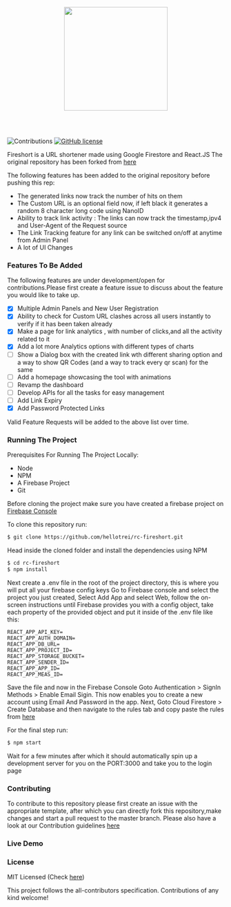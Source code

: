 <p align="center">
<img src="https://firebasestorage.googleapis.com/v0/b/trello-87674.appspot.com/o/Untitled%20design.gif?alt=media&token=ceff00a1-4d3a-4b05-9ffd-68e90f458b2e" width="240"/>
 </p>
 <br>
 <br>

![Contributions](https://img.shields.io/badge/contributions-welcome-brightgreen.svg)
[![GitHub license](https://img.shields.io/github/license/thedevs-network/kutt.svg)](https://github.com/hellotrei/rc-fireshort/blob/master/LICENSE)

Fireshort is a URL shortener made using Google Firestore and React.JS The
original repository has been forked from
[here](https://github.com/xprilion/fireshort)

The following features has been added to the original repository before pushing
this rep:

- The generated links now track the number of hits on them
- The Custom URL is an optional field now, if left black it generates a random 8
  character long code using NanoID
- Ability to track link activity : The links can now track the timestamp,ipv4
  and User-Agent of the Request source
- The Link Tracking feature for any link can be switched on/off at anytime from
  Admin Panel
- A lot of UI Changes

### Features To Be Added

The following features are under development/open for contributions.Please first
create a feature issue to discuss about the feature you would like to take up.

- [x] Multiple Admin Panels and New User Registration
- [x] Ability to check for Custom URL clashes across all users instantly to
      verify if it has been taken already
- [x] Make a page for link analytics , with number of clicks,and all the
      activity related to it
- [x] Add a lot more Analytics options with different types of charts
- [ ] Show a Dialog box with the created link wth different sharing option and a
      way to show QR Codes (and a way to track every qr scan) for the same
- [ ] Add a homepage showcasing the tool with animations
- [ ] Revamp the dashboard
- [ ] Develop APIs for all the tasks for easy management
- [ ] Add Link Expiry
- [x] Add Password Protected Links

Valid Feature Requests will be added to the above list over time.

### Running The Project

Prerequisites For Running The Project Locally:

- Node
- NPM
- A Firebase Project
- Git

Before cloning the project make sure you have created a firebase project on
[Firebase Console](http://console.firebase.google.com)

To clone this repository run:

```sh
$ git clone https://github.com/hellotrei/rc-fireshort.git
```

Head inside the cloned folder and install the dependencies using NPM

```sh
$ cd rc-fireshort
$ npm install
```

Next create a .env file in the root of the project directory, this is where you
will put all your firebase config keys Go to Firebase console and select the
project you just created, Select Add App and select Web, follow the on-screen
instructions until Firebase provides you with a config object, take each
property of the provided object and put it inside of the .env file like this:

```
REACT_APP_API_KEY=
REACT_APP_AUTH_DOMAIN=
REACT_APP_DB_URL=
REACT_APP_PROJECT_ID=
REACT_APP_STORAGE_BUCKET=
REACT_APP_SENDER_ID=
REACT_APP_APP_ID=
REACT_APP_MEAS_ID=
```

Save the file and now in the Firebase Console Goto Authentication > SignIn
Methods > Enable Email Sigin. This now enables you to create a new account using
Email And Password in the app. Next, Goto Cloud Firestore > Create Database and
then navigate to the rules tab and copy paste the rules from
[here](https://github.com/hellotrei/rc-fireshort/blob/master/firestore.rules)

For the final step run:

```sh
$ npm start
```

Wait for a few minutes after which it should automatically spin up a development
server for you on the PORT:3000 and take you to the login page

### Contributing

To contribute to this repository please first create an issue with the
appropriate template, after which you can directly fork this repository,make
changes and start a pull request to the master branch. Please also have a look
at our Contribution guidelines
[here](https://github.com/hellotrei/rc-fireshort/blob/master/CONTRIBUTING.md)

### Live Demo

### License

MIT Licensed (Check
[here](https://github.com/hellotrei/rc-fireshort/blob/master/LICENSE))

<!-- markdownlint-enable -->
<!-- prettier-ignore-end -->

<!-- ALL-CONTRIBUTORS-LIST:END -->

This project follows the all-contributors specification. Contributions of any kind welcome!
